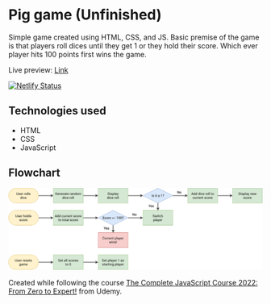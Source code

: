 # Pig game (Unfinished)

Simple game created using HTML, CSS, and JS. Basic premise of the game is that players roll dices until they get 1 or they hold their score. Which ever player hits 100 points first wins the game.

Live preview: [Link](https://pg.darshanvaishya.xyz/)

[![Netlify Status](https://api.netlify.com/api/v1/badges/38c00de2-8a0b-4294-9463-e264180c6cb5/deploy-status)](https://app.netlify.com/sites/quizzical-mcnulty-708adc/deploys)

## Technologies used

- HTML
- CSS
- JavaScript

## Flowchart

![Flow chart](./static/pig-game-flowchart.png)

Created while following the course [The Complete JavaScript Course 2022: From Zero to Expert!](https://www.udemy.com/course/the-complete-javascript-course/) from Udemy.
